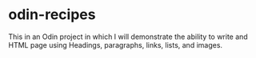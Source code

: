 # odin-recipes
This in an Odin project in which I will demonstrate the ability
to write and HTML page using Headings, paragraphs, links, lists, and images.